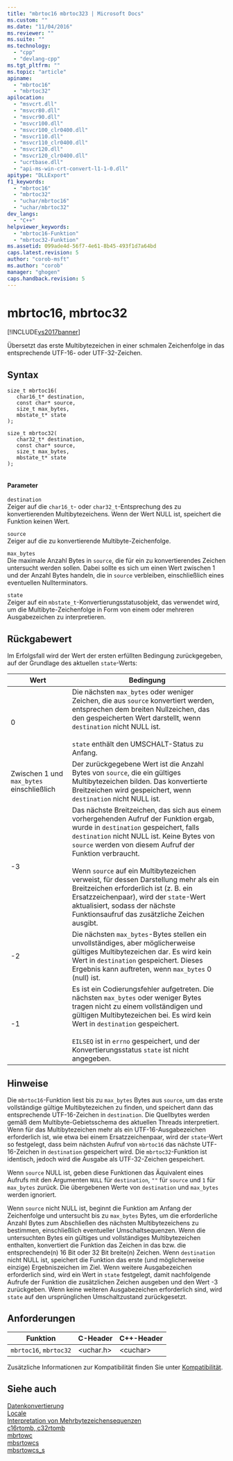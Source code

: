 ```yaml
---
title: "mbrtoc16 mbrtoc323 | Microsoft Docs"
ms.custom: ""
ms.date: "11/04/2016"
ms.reviewer: ""
ms.suite: ""
ms.technology: 
  - "cpp"
  - "devlang-cpp"
ms.tgt_pltfrm: ""
ms.topic: "article"
apiname: 
  - "mbrtoc16"
  - "mbrtoc32"
apilocation: 
  - "msvcrt.dll"
  - "msvcr80.dll"
  - "msvcr90.dll"
  - "msvcr100.dll"
  - "msvcr100_clr0400.dll"
  - "msvcr110.dll"
  - "msvcr110_clr0400.dll"
  - "msvcr120.dll"
  - "msvcr120_clr0400.dll"
  - "ucrtbase.dll"
  - "api-ms-win-crt-convert-l1-1-0.dll"
apitype: "DLLExport"
f1_keywords: 
  - "mbrtoc16"
  - "mbrtoc32"
  - "uchar/mbrtoc16"
  - "uchar/mbrtoc32"
dev_langs: 
  - "C++"
helpviewer_keywords: 
  - "mbrtoc16-Funktion"
  - "mbrtoc32-Funktion"
ms.assetid: 099ade4d-56f7-4e61-8b45-493f1d7a64bd
caps.latest.revision: 5
author: "corob-msft"
ms.author: "corob"
manager: "ghogen"
caps.handback.revision: 5
---
```

# mbrtoc16, mbrtoc32
[!INCLUDE[vs2017banner](../../assembler/inline/includes/vs2017banner.md)]

Übersetzt das erste Multibytezeichen in einer schmalen Zeichenfolge in das entsprechende UTF\-16\- oder UTF\-32\-Zeichen.  
  
## Syntax  
  
```  
size_t mbrtoc16(   
   char16_t* destination,   
   const char* source,   
   size_t max_bytes,   
   mbstate_t* state   
);  
  
size_t mbrtoc32(  
   char32_t* destination,   
   const char* source,   
   size_t max_bytes,   
   mbstate_t* state   
);  
  
```  
  
#### Parameter  
 `destination`  
 Zeiger auf die `char16_t`\- oder `char32_t`\-Entsprechung des zu konvertierenden Multibytezeichens. Wenn der Wert NULL ist, speichert die Funktion keinen Wert.  
  
 `source`  
 Zeiger auf die zu konvertierende Multibyte\-Zeichenfolge.  
  
 `max_bytes`  
 Die maximale Anzahl Bytes in `source`, die für ein zu konvertierendes Zeichen untersucht werden sollen. Dabei sollte es sich um einen Wert zwischen 1 und der Anzahl Bytes handeln, die in `source` verbleiben, einschließlich eines eventuellen Nullterminators.  
  
 `state`  
 Zeiger auf ein `mbstate_t`\-Konvertierungsstatusobjekt, das verwendet wird, um die Multibyte\-Zeichenfolge in Form von einem oder mehreren Ausgabezeichen zu interpretieren.  
  
## Rückgabewert  
 Im Erfolgsfall wird der Wert der ersten erfüllten Bedingung zurückgegeben, auf der Grundlage des aktuellen `state`\-Werts:  
  
|Wert|Bedingung|  
|----------|---------------|  
|0|Die nächsten `max_bytes` oder weniger Zeichen, die aus `source` konvertiert werden, entsprechen dem breiten Nullzeichen, das den gespeicherten Wert darstellt, wenn `destination` nicht NULL ist.<br /><br /> `state` enthält den UMSCHALT\-Status zu Anfang.|  
|Zwischen 1 und `max_bytes` einschließlich|Der zurückgegebene Wert ist die Anzahl Bytes von `source`, die ein gültiges Multibytezeichen bilden. Das konvertierte Breitzeichen wird gespeichert, wenn `destination` nicht NULL ist.|  
|\-3|Das nächste Breitzeichen, das sich aus einem vorhergehenden Aufruf der Funktion ergab, wurde in `destination` gespeichert, falls `destination` nicht NULL ist. Keine Bytes von `source` werden von diesem Aufruf der Funktion verbraucht.<br /><br /> Wenn `source` auf ein Multibytezeichen verweist, für dessen Darstellung mehr als ein Breitzeichen erforderlich ist \(z. B. ein Ersatzzeichenpaar\), wird der `state`\-Wert aktualisiert, sodass der nächste Funktionsaufruf das zusätzliche Zeichen ausgibt.|  
|\-2|Die nächsten `max_bytes`\-Bytes stellen ein unvollständiges, aber möglicherweise gültiges Multibytezeichen dar. Es wird kein Wert in `destination` gespeichert. Dieses Ergebnis kann auftreten, wenn `max_bytes` 0 \(null\) ist.|  
|\-1|Es ist ein Codierungsfehler aufgetreten. Die nächsten `max_bytes` oder weniger Bytes tragen nicht zu einem vollständigen und gültigen Multibytezeichen bei. Es wird kein Wert in `destination` gespeichert.<br /><br /> `EILSEQ` ist in `errno` gespeichert, und der Konvertierungsstatus `state` ist nicht angegeben.|  
  
## Hinweise  
 Die `mbrtoc16`\-Funktion liest bis zu `max_bytes` Bytes aus `source`, um das erste vollständige gültige Multibytezeichen zu finden, und speichert dann das entsprechende UTF\-16\-Zeichen in `destination`. Die Quellbytes werden gemäß dem Multibyte\-Gebietsschema des aktuellen Threads interpretiert. Wenn für das Multibytezeichen mehr als ein UTF\-16\-Ausgabezeichen erforderlich ist, wie etwa bei einem Ersatzzeichenpaar, wird der `state`\-Wert so festgelegt, dass beim nächsten Aufruf von `mbrtoc16` das nächste UTF\-16\-Zeichen in `destination` gespeichert wird. Die `mbrtoc32`\-Funktion ist identisch, jedoch wird die Ausgabe als UTF\-32\-Zeichen gespeichert.  
  
 Wenn `source` NULL ist, geben diese Funktionen das Äquivalent eines Aufrufs mit den Argumenten `NULL` für `destination`, `""` für `source` und `1` für `max_bytes` zurück. Die übergebenen Werte von `destination` und `max_bytes` werden ignoriert.  
  
 Wenn `source` nicht NULL ist, beginnt die Funktion am Anfang der Zeichenfolge und untersucht bis zu `max_bytes` Bytes, um die erforderliche Anzahl Bytes zum Abschließen des nächsten Multibytezeichens zu bestimmen, einschließlich eventueller Umschaltsequenzen. Wenn die untersuchten Bytes ein gültiges und vollständiges Multibytezeichen enthalten, konvertiert die Funktion das Zeichen in das bzw. die entsprechende\(n\) 16 Bit oder 32 Bit breite\(n\) Zeichen. Wenn `destination` nicht NULL ist, speichert die Funktion das erste \(und möglicherweise einzige\) Ergebniszeichen im Ziel. Wenn weitere Ausgabezeichen erforderlich sind, wird ein Wert in `state` festgelegt, damit nachfolgende Aufrufe der Funktion die zusätzlichen Zeichen ausgeben und den Wert \-3 zurückgeben. Wenn keine weiteren Ausgabezeichen erforderlich sind, wird `state` auf den ursprünglichen Umschaltzustand zurückgesetzt.  
  
## Anforderungen  
  
|Funktion|C\-Header|C\+\+\-Header|  
|--------------|---------------|-------------------|  
|`mbrtoc16`, `mbrtoc32`|\<uchar.h\>|\<cuchar\>|  
  
 Zusätzliche Informationen zur Kompatibilität finden Sie unter [Kompatibilität](../../c-runtime-library/compatibility.md).  
  
## Siehe auch  
 [Datenkonvertierung](../../c-runtime-library/data-conversion.md)   
 [Locale](../../c-runtime-library/locale.md)   
 [Interpretation von Mehrbytezeichensequenzen](../../c-runtime-library/interpretation-of-multibyte-character-sequences.md)   
 [c16rtomb, c32rtomb](../../c-runtime-library/reference/c16rtomb-c32rtomb1.md)   
 [mbrtowc](../../c-runtime-library/reference/mbrtowc.md)   
 [mbsrtowcs](../../c-runtime-library/reference/mbsrtowcs.md)   
 [mbsrtowcs\_s](../../c-runtime-library/reference/mbsrtowcs-s.md)